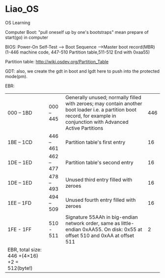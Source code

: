 # Liao_OS
OS Learning

Computer Boot:
  "pull oneself up by one's bootstraps" mean prepare of start(go) in computer

BIOS: 
  Power-On Self-Test --> Boot Sequence -->Master boot record(MBR)(1-446 machine code, 447-510 Partition table,511-512 End with 0xaa55)

Partition table: 
  http://wiki.osdev.org/Partition_Table

GDT:
  also, we create the gdt in boot and lgdt here to push into the protected mode(pm).

EBR:
  <table>
    <tr>
        <td>000 – 1BD</td>
        <td>000 – 445</td>
        <td>Generally unused; normally filled with zeroes; may contain another boot loader i.e. a partition boot record, for example in conjunction with Advanced Active Partitions</td>
        <td>446</td>
    </tr>
    <tr>
        <td>1BE – 1CD</td>
        <td>446 – 461</td>
        <td>Partition table's first entry</td>
        <td>16</td>
    </tr>
    <tr>
        <td>1DE – 1ED</td>
        <td>462 – 477	</td>
        <td>Partition table's second entry</td>
        <td>16</td>
    </tr>
    <tr>
        <td>1DE – 1ED</td>
        <td>478 – 493</td>
        <td>Unused third entry filled with zeroes</td>
        <td>16</td>
    </tr>
    <tr>
        <td>1EE – 1FD</td>
        <td>494 – 509</td>
        <td>Unused fourth entry filled with zeroes</td>
        <td>16</td>
    </tr>
    <tr>
        <td>1FE - 1FF</td>
        <td>510 - 511</td>
        <td>Signature 55AAh in big-endian network order, same as little-endian 0xAA55. On disk: 0x55 at offset 510 and 0xAA at offset 511</td>
        <td>2</td>
    </tr>
    <tr>
        <td>EBR, total size: 446 +(4×16) +2 =	512(byte!)</td>
    </tr>
</table>
